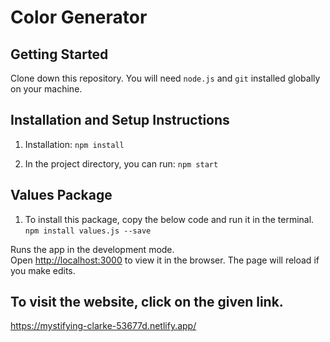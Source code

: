 # Color Generator
## Getting Started

Clone down this repository. You will need `node.js` and `git` installed globally on your machine.

## Installation and Setup Instructions

1. Installation: `npm install`

2. In the project directory, you can run: `npm start`


## Values Package

1. To install this package, copy the below code and run it in the terminal.
  `npm install values.js --save`

Runs the app in the development mode.\
Open [http://localhost:3000](http://localhost:3000) to view it in the browser.
The page will reload if you make edits.

## To visit the website, click on the given link.
  https://mystifying-clarke-53677d.netlify.app/

